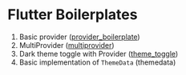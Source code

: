 # Flutter Boilerplates
1. Basic provider ([provider_boilerplate](https://github.com/themindstorm/flutter_boilerplates/tree/provider_boilerplate))
2. MultiProvider ([multiprovider](https://github.com/themindstorm/flutter_boilerplates/tree/multiprovider))
3. Dark theme toggle with Provider ([theme_toggle](https://github.com/themindstorm/flutter_boilerplates/tree/theme_toggle))
4. Basic implementation of `ThemeData` (themedata)